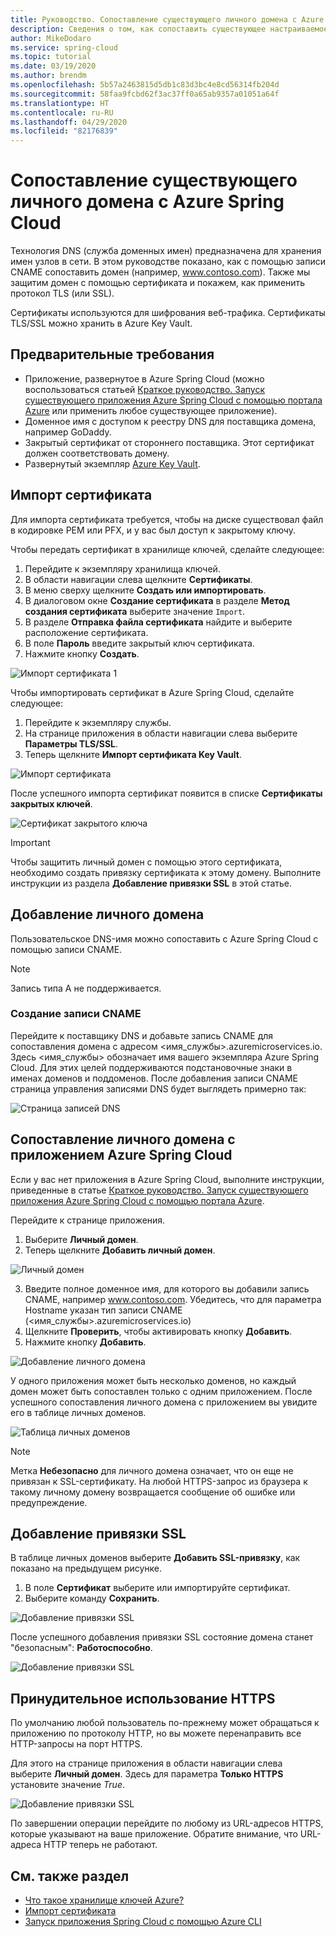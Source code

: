 ```yaml
---
title: Руководство. Сопоставление существующего личного домена с Azure Spring Cloud
description: Сведения о том, как сопоставить существующее настраиваемое DNS-имя с Azure Spring Cloud.
author: MikeDodaro
ms.service: spring-cloud
ms.topic: tutorial
ms.date: 03/19/2020
ms.author: brendm
ms.openlocfilehash: 5b57a2463815d5db1c83d3bc4e8cd56314fb204d
ms.sourcegitcommit: 58faa9fcbd62f3ac37ff0a65ab9357a01051a64f
ms.translationtype: HT
ms.contentlocale: ru-RU
ms.lasthandoff: 04/29/2020
ms.locfileid: "82176839"
---
```

# <a name="map-an-existing-custom-domain-to-azure-spring-cloud"></a>Сопоставление существующего личного домена с Azure Spring Cloud
Технология DNS (служба доменных имен) предназначена для хранения имен узлов в сети. В этом руководстве показано, как с помощью записи CNAME сопоставить домен (например, www.contoso.com). Также мы защитим домен с помощью сертификата и покажем, как применить протокол TLS (или SSL). 

Сертификаты используются для шифрования веб-трафика. Сертификаты TLS/SSL можно хранить в Azure Key Vault. 

## <a name="prerequisites"></a>Предварительные требования
* Приложение, развернутое в Azure Spring Cloud (можно воспользоваться статьей [Краткое руководство. Запуск существующего приложения Azure Spring Cloud с помощью портала Azure](spring-cloud-quickstart-launch-app-portal.md) или применить любое существующее приложение).
* Доменное имя с доступом к реестру DNS для поставщика домена, например GoDaddy.
* Закрытый сертификат от стороннего поставщика. Этот сертификат должен соответствовать домену.
* Развернутый экземпляр [Azure Key Vault](https://docs.microsoft.com/azure/key-vault/key-vault-overview).

## <a name="import-certificate"></a>Импорт сертификата 
Для импорта сертификата требуется, чтобы на диске существовал файл в кодировке PEM или PFX, и у вас был доступ к закрытому ключу. 

Чтобы передать сертификат в хранилище ключей, сделайте следующее:
1. Перейдите к экземпляру хранилища ключей.
1. В области навигации слева щелкните **Сертификаты**.
1. В меню сверху щелкните **Создать или импортировать**.
1. В диалоговом окне **Создание сертификата** в разделе **Метод создания сертификата** выберите значение `Import`.
1. В разделе **Отправка файла сертификата** найдите и выберите расположение сертификата.
1. В поле **Пароль** введите закрытый ключ сертификата.
1. Нажмите кнопку **Создать**.

![Импорт сертификата 1](./media/custom-dns-tutorial/import-certificate-a.png)

Чтобы импортировать сертификат в Azure Spring Cloud, сделайте следующее:
1. Перейдите к экземпляру службы. 
1. На странице приложения в области навигации слева выберите **Параметры TLS/SSL**.
1. Теперь щелкните **Импорт сертификата Key Vault**.

![Импорт сертификата](./media/custom-dns-tutorial/import-certificate.png)

После успешного импорта сертификат появится в списке **Сертификаты закрытых ключей**.

![Сертификат закрытого ключа](./media/custom-dns-tutorial/key-certificates.png)

>[!IMPORTANT] 
> Чтобы защитить личный домен с помощью этого сертификата, необходимо создать привязку сертификата к этому домену. Выполните инструкции из раздела **Добавление привязки SSL** в этой статье.

## <a name="add-custom-domain"></a>Добавление личного домена
Пользовательское DNS-имя можно сопоставить c Azure Spring Cloud с помощью записи CNAME. 

> [!NOTE] 
> Запись типа A не поддерживается. 

### <a name="create-the-cname-record"></a>Создание записи CNAME
Перейдите к поставщику DNS и добавьте запись CNAME для сопоставления домена с адресом <имя_службы>.azuremicroservices.io. Здесь <имя_службы> обозначает имя вашего экземпляра Azure Spring Cloud. Для этих целей поддерживаются подстановочные знаки в именах доменов и поддоменов. После добавления записи CNAME страница управления записями DNS будет выглядеть примерно так: 

![Страница записей DNS](./media/custom-dns-tutorial/dns-records.png)

## <a name="map-your-custom-domain-to-azure-spring-cloud-app"></a>Сопоставление личного домена с приложением Azure Spring Cloud
Если у вас нет приложения в Azure Spring Cloud, выполните инструкции, приведенные в статье [Краткое руководство. Запуск существующего приложения Azure Spring Cloud с помощью портала Azure](https://review.docs.microsoft.com/azure/spring-cloud/spring-cloud-quickstart-launch-app-portal?branch=master).

Перейдите к странице приложения.

1. Выберите **Личный домен**.
2. Теперь щелкните **Добавить личный домен**. 

![Личный домен](./media/custom-dns-tutorial/custom-domain.png)

3. Введите полное доменное имя, для которого вы добавили запись CNAME, например www.contoso.com. Убедитесь, что для параметра Hostname указан тип записи CNAME (<имя_службы>.azuremicroservices.io)
4. Щелкните **Проверить**, чтобы активировать кнопку **Добавить**.
5. Нажмите кнопку **Добавить**.

![Добавление личного домена](./media/custom-dns-tutorial/add-custom-domain.png)

У одного приложения может быть несколько доменов, но каждый домен может быть сопоставлен только с одним приложением. После успешного сопоставления личного домена с приложением вы увидите его в таблице личных доменов.

![Таблица личных доменов](./media/custom-dns-tutorial/custom-domain-table.png)

>[!NOTE]
> Метка **Небезопасно** для личного домена означает, что он еще не привязан к SSL-сертификату. На любой HTTPS-запрос из браузера к такому личному домену возвращается сообщение об ошибке или предупреждение.

## <a name="add-ssl-binding"></a>Добавление привязки SSL
В таблице личных доменов выберите **Добавить SSL-привязку**, как показано на предыдущем рисунке.  
1. В поле **Сертификат** выберите или импортируйте сертификат.
1. Выберите команду **Сохранить**.

![Добавление привязки SSL](./media/custom-dns-tutorial/add-ssl-binding.png)

После успешного добавления привязки SSL состояние домена станет "безопасным": **Работоспособно**. 

![Добавление привязки SSL](./media/custom-dns-tutorial/secured-domain-state.png)

## <a name="enforce-https"></a>Принудительное использование HTTPS
По умолчанию любой пользователь по-прежнему может обращаться к приложению по протоколу HTTP, но вы можете перенаправить все HTTP-запросы на порт HTTPS.

Для этого на странице приложения в области навигации слева выберите **Личный домен**. Здесь для параметра **Только HTTPS** установите значение *True*.

![Добавление привязки SSL](./media/custom-dns-tutorial/enforce-http.png)

По завершении операции перейдите по любому из URL-адресов HTTPS, которые указывают на ваше приложение. Обратите внимание, что URL-адреса HTTP теперь не работают.

## <a name="see-also"></a>См. также раздел
* [Что такое хранилище ключей Azure?](https://docs.microsoft.com/azure/key-vault/key-vault-overview)
* [Импорт сертификата](https://docs.microsoft.com/azure/key-vault/certificate-scenarios#import-a-certificate)
* [Запуск приложения Spring Cloud с помощью Azure CLI](https://docs.microsoft.com/azure/spring-cloud/spring-cloud-quickstart-launch-app-cli)

